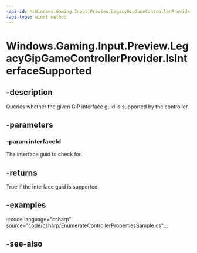 ```yaml
---
-api-id: M:Windows.Gaming.Input.Preview.LegacyGipGameControllerProvider.IsInterfaceSupported(System.Guid)
-api-type: winrt method
---
```


<!-- Method syntax.
public bool LegacyGipGameControllerProvider.IsInterfaceSupported(Guid interfaceId)
-->

# Windows.Gaming.Input.Preview.LegacyGipGameControllerProvider.IsInterfaceSupported

## -description

Queries whether the given GIP interface guid is supported by the controller.

## -parameters

### -param interfaceId

The interface guid to check for.

## -returns

True if the interface guid is supported.

## -examples

:::code language="csharp" source="code/csharp/EnumerateControllerPropertiesSample.cs":::

## -see-also
